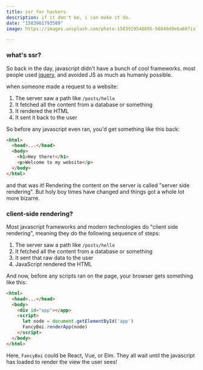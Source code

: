 ```yaml
---
title: ssr for hackers
description: if it don't be, i can make it do.
date: "1583961793589"
image: https://images.unsplash.com/photo-1583919540895-56040d9e6a60?ixlib=rb-1.2.1&ixid=eyJhcHBfaWQiOjEyMDd9&auto=format&fit=crop&w=800&q=60

---
```

### what's ssr?

So back in the day, javascript didn't have a bunch of cool frameworks. most people used [jquery](https://jquery.com/), and avoided JS as much as humanly possible.

when someone made a request to a website:

1. The server saw a path like `/posts/hello`
2. It fetched all the content from a database or something
3. It rendered the HTML
4. It sent it back to the user

So before any javascript even ran, you'd get something like this back:

```html
<html>
  <head>...</head>
  <body>
    <h1>Hey there!</h1>
    <p>Welcome to my website</p>
  </body>
</html>
```

and that was it! Rendering the content on the server is called "server side rendering".
But holy boy times have changed and things got a whole lot more bizarre.

### client-side rendering?

Most javascript frameworks and modern technologies do "client side rendering", meaning they
do the following sequence of steps:

1. The server saw a path like `/posts/hello`
2. It fetched all the content from a database or something
3. It sent that raw data to the user
4. JavaScript rendered the HTML

And now, before any scripts ran on the page, your browser gets something like this:

```html
<html>
  <head>...</head>
  <body>
    <div id="app"></app>
    <script>
      let node = document.getElementById('app')
      FancyBoi.renderApp(node)
    </script>
  </body>
</html>
```

Here, `FancyBoi` could be React, Vue, or Elm. They all wait until the javascript has loaded to render the view the user sees!